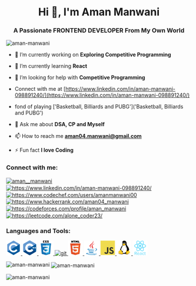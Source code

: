<h1 align="center">Hi 👋, I'm Aman Manwani</h1>
<h3 align="center">A Passionate FRONTEND DEVELOPER From My Own World</h3>

<p align="left"> <img src="https://komarev.com/ghpvc/?username=aman-manwani&label=Profile%20views&color=0e75b6&style=flat" alt="aman-manwani" /> </p>

- 🔭 I’m currently working on **Exploring Competitive Programming**

- 🌱 I’m currently learning **React**

- 🤝 I’m looking for help with **Competitive Programming**

- Connect with me at [https://www.linkedin.com/in/aman-manwani-098891240/](https://www.linkedin.com/in/aman-manwani-098891240/)

- fond of playing ['Basketball, Billiards and PUBG']('Basketball, Billiards and PUBG')

- 💬 Ask me about **DSA, CP and Myself**

- 📫 How to reach me **aman04.manwani@gmail.com**

- ⚡ Fun fact **I love Coding**

<h3 align="left">Connect with me:</h3>
<p align="left">
<a href="https://twitter.com/aman__manwani" target="blank"><img align="center" src="https://raw.githubusercontent.com/rahuldkjain/github-profile-readme-generator/master/src/images/icons/Social/twitter.svg" alt="aman__manwani" height="30" width="40" /></a>
<a href="https://linkedin.com/in/https://www.linkedin.com/in/aman-manwani-098891240/" target="blank"><img align="center" src="https://raw.githubusercontent.com/rahuldkjain/github-profile-readme-generator/master/src/images/icons/Social/linked-in-alt.svg" alt="https://www.linkedin.com/in/aman-manwani-098891240/" height="30" width="40" /></a>
<a href="https://www.codechef.com/users/https://www.codechef.com/users/amanmanwani00" target="blank"><img align="center" src="https://cdn.jsdelivr.net/npm/simple-icons@3.1.0/icons/codechef.svg" alt="https://www.codechef.com/users/amanmanwani00" height="30" width="40" /></a>
<a href="https://www.hackerrank.com/https://www.hackerrank.com/aman04_manwani" target="blank"><img align="center" src="https://raw.githubusercontent.com/rahuldkjain/github-profile-readme-generator/master/src/images/icons/Social/hackerrank.svg" alt="https://www.hackerrank.com/aman04_manwani" height="30" width="40" /></a>
<a href="https://codeforces.com/profile/https://codeforces.com/profile/aman_manwani" target="blank"><img align="center" src="https://raw.githubusercontent.com/rahuldkjain/github-profile-readme-generator/master/src/images/icons/Social/codeforces.svg" alt="https://codeforces.com/profile/aman_manwani" height="30" width="40" /></a>
<a href="https://www.leetcode.com/https://leetcode.com/alone_coder23/" target="blank"><img align="center" src="https://raw.githubusercontent.com/rahuldkjain/github-profile-readme-generator/master/src/images/icons/Social/leet-code.svg" alt="https://leetcode.com/alone_coder23/" height="30" width="40" /></a>
</p>

<h3 align="left">Languages and Tools:</h3>
<p align="left"> <a href="https://www.cprogramming.com/" target="_blank" rel="noreferrer"> <img src="https://raw.githubusercontent.com/devicons/devicon/master/icons/c/c-original.svg" alt="c" width="40" height="40"/> </a> <a href="https://www.w3schools.com/cpp/" target="_blank" rel="noreferrer"> <img src="https://raw.githubusercontent.com/devicons/devicon/master/icons/cplusplus/cplusplus-original.svg" alt="cplusplus" width="40" height="40"/> </a> <a href="https://www.w3schools.com/css/" target="_blank" rel="noreferrer"> <img src="https://raw.githubusercontent.com/devicons/devicon/master/icons/css3/css3-original-wordmark.svg" alt="css3" width="40" height="40"/> </a> <a href="https://git-scm.com/" target="_blank" rel="noreferrer"> <img src="https://www.vectorlogo.zone/logos/git-scm/git-scm-icon.svg" alt="git" width="40" height="40"/> </a> <a href="https://www.w3.org/html/" target="_blank" rel="noreferrer"> <img src="https://raw.githubusercontent.com/devicons/devicon/master/icons/html5/html5-original-wordmark.svg" alt="html5" width="40" height="40"/> </a> <a href="https://www.java.com" target="_blank" rel="noreferrer"> <img src="https://raw.githubusercontent.com/devicons/devicon/master/icons/java/java-original.svg" alt="java" width="40" height="40"/> </a> <a href="https://developer.mozilla.org/en-US/docs/Web/JavaScript" target="_blank" rel="noreferrer"> <img src="https://raw.githubusercontent.com/devicons/devicon/master/icons/javascript/javascript-original.svg" alt="javascript" width="40" height="40"/> </a> <a href="https://www.linux.org/" target="_blank" rel="noreferrer"> <img src="https://raw.githubusercontent.com/devicons/devicon/master/icons/linux/linux-original.svg" alt="linux" width="40" height="40"/> </a> <a href="https://reactjs.org/" target="_blank" rel="noreferrer"> <img src="https://raw.githubusercontent.com/devicons/devicon/master/icons/react/react-original-wordmark.svg" alt="react" width="40" height="40"/> </a> </p>

<p><img align="left" src="https://github-readme-stats.vercel.app/api/top-langs?username=aman-manwani&show_icons=true&locale=en&layout=compact" alt="aman-manwani" /></p>

<p>&nbsp;<img align="center" src="https://github-readme-stats.vercel.app/api?username=aman-manwani&show_icons=true&locale=en" alt="aman-manwani" /></p>

<p><img align="center" src="https://github-readme-streak-stats.herokuapp.com/?user=aman-manwani&" alt="aman-manwani" /></p>
